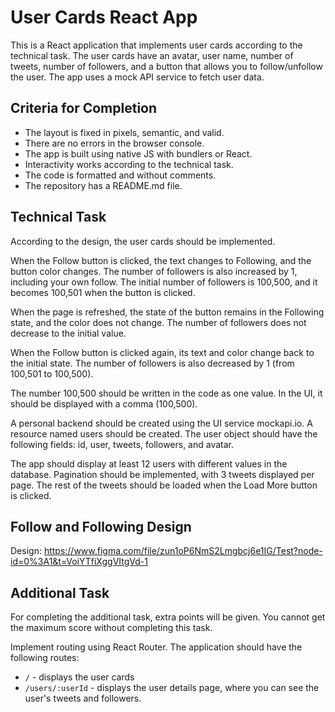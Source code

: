 # User Cards React App

This is a React application that implements user cards according to the technical task. The user cards have an avatar, user name, number of tweets, number of followers, and a button that allows you to follow/unfollow the user. The app uses a mock API service to fetch user data.

## Criteria for Completion

- The layout is fixed in pixels, semantic, and valid.
- There are no errors in the browser console.
- The app is built using native JS with bundlers or React.
- Interactivity works according to the technical task.
- The code is formatted and without comments.
- The repository has a README.md file.

## Technical Task

According to the design, the user cards should be implemented.

When the Follow button is clicked, the text changes to Following, and the button color changes. The number of followers is also increased by 1, including your own follow. The initial number of followers is 100,500, and it becomes 100,501 when the button is clicked.

When the page is refreshed, the state of the button remains in the Following state, and the color does not change. The number of followers does not decrease to the initial value.

When the Follow button is clicked again, its text and color change back to the initial state. The number of followers is also decreased by 1 (from 100,501 to 100,500).

The number 100,500 should be written in the code as one value. In the UI, it should be displayed with a comma (100,500).

A personal backend should be created using the UI service mockapi.io. A resource named users should be created. The user object should have the following fields: id, user, tweets, followers, and avatar.

The app should display at least 12 users with different values in the database. Pagination should be implemented, with 3 tweets displayed per page. The rest of the tweets should be loaded when the Load More button is clicked.

## Follow and Following Design

Design: https://www.figma.com/file/zun1oP6NmS2Lmgbcj6e1IG/Test?node-id=0%3A1&t=VoiYTfiXggVItgVd-1

## Additional Task

For completing the additional task, extra points will be given. You cannot get the maximum score without completing this task.

Implement routing using React Router. The application should have the following routes:

- `/` - displays the user cards
- `/users/:userId` - displays the user details page, where you can see the user's tweets and followers.
